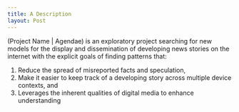 ```yaml
---
title: A Description
layout: Post
---
```


(Project Name \| Agendae) is an exploratory project searching for new models for the display and dissemination of developing news stories on the internet with the explicit goals of finding patterns that:

1. Reduce the spread of misreported facts and speculation, 
2. Make it easier to keep track of a developing story across multiple device contexts, and 
3. Leverages the inherent qualities of digital media to enhance understanding